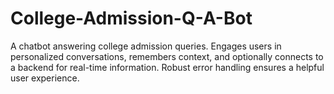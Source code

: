 # College-Admission-Q-A-Bot
A chatbot answering college admission queries. Engages users in personalized conversations, remembers context, and optionally connects to a backend for real-time information. Robust error handling ensures a helpful user experience.
